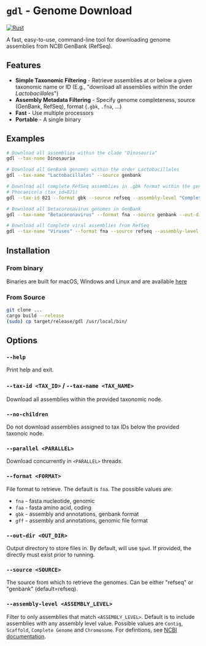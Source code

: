 # `gdl` - Genome Download

[![Rust](https://github.com/audy/gdl/actions/workflows/rust.yml/badge.svg)](https://github.com/audy/gdl/actions/workflows/rust.yml)

A fast, easy-to-use, command-line tool for downloading genome assemblies from
NCBI GenBank (RefSeq).

## Features

- **Simple Taxonomic Filtering** - Retrieve assemblies at or below a given
  taxonomic name or ID (E.g., "download all assemblies within the order
  _Lactobacillales_")
- **Assembly Metadata Filtering** - Specify genome completeness, source
  (GenBank, RefSeq), format (`.gbk`, `.fna`, ...)
- **Fast** - Use multiple processors
- **Portable** - A single binary

## Examples

```sh
# Download all assemblies within the clade "Dinosauria"
gdl --tax-name Dinosauria

# Download all GenBank genomes within the order Lactobacillales
gdl --tax-name "Lactobacillales" --source genbank

# Download all complete RefSeq assemblies in .gbk format within the genus
# Phocaeicola (tax_id=821)
gdl --tax-id 821 --format gbk --source refseq --assembly-level "Complete Genome"

# Download all Betacoronavirus genomes in GenBank
gdl --tax-name "Betacoronavirus" --format fna --source genbank --out-dir betacoronaviruses/

# Download all Complete viral assemblies from RefSeq
gdl --tax-name "Viruses" --format fna --source refseq --assembly-level "Complete Genome"
```

## Installation

### From binary

Binaries are built for macOS, Windows and Linux and are available
[here](https://github.com/audy/gdl/releases)

### From Source

```sh
git clone ...
cargo build --release
(sudo) cp target/release/gdl /usr/local/bin/
```

## Options

### `--help`

Print help and exit.

### `--tax-id <TAX_ID>` / `--tax-name <TAX_NAME>`

Download all assemblies within the provided taxonomic node.

### `--no-children`

Do not download assemblies assigned to tax IDs below the provided taxonoic node.

### `--parallel <PARALLEL>`

Download concurrently in `<PARALLEL>` threads.

### `--format <FORMAT>`

File format to retrieve. The default is `fna`. The possible values are:

- `fna` - fasta nucleotide, genomic
- `faa` - fasta amino acid, coding
- `gbk` - assembly and annotations, genbank format
- `gff` - assembly and annotations, genomic file format

### `--out-dir <OUT_DIR>`

Output directory to store files in. By default, will use `$pwd`. If provided,
the directly must exist prior to running.

### `--source <SOURCE>`

The source from which to retrieve the genomes. Can be either "refseq" or
"genbank" (default=refseq).

### `--assembly-level <ASSEMBLY_LEVEL>`

Filter to only assemblies that match `<ASSEMBLY_LEVEL>`. Default is to include
assemblies with any assembly level value. Possible values are `Contig`,
`Scaffold`, `Complete Genome` and `Chromosome`. For defintions, see [NCBI
documentation](https://www.ncbi.nlm.nih.gov/datasets/docs/v2/glossary/).
